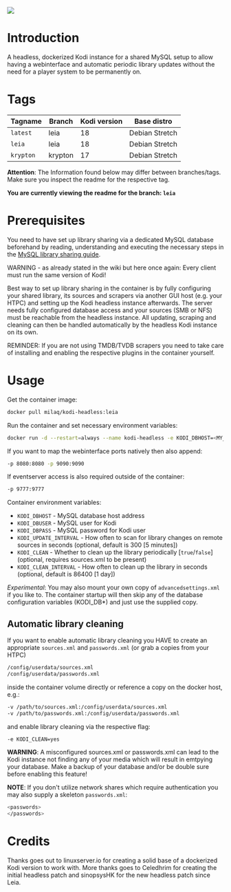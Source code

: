 [![](http://kodi.wiki/images/4/43/Side-by-side-dark-transparent.png)](https://kodi.tv/)

# Introduction
A headless, dockerized Kodi instance for a shared MySQL setup to allow having a webinterface and automatic periodic library updates without the need for a player system to be permanently on.

# Tags

| Tagname              | Branch      | Kodi version | Base distro          |
|----------------------|-------------|--------------|----------------------|
| `latest`             | leia        | 18           | Debian Stretch       |
| `leia`               | leia        | 18           | Debian Stretch       |
| `krypton`            | krypton     | 17           | Debian Stretch       |

**Attention**: The Information found below may differ between branches/tags. Make sure you inspect the readme for the respective tag.

__You are currently viewing the readme for the branch: `leia`__

# Prerequisites
You need to have set up library sharing via a dedicated MySQL database beforehand by reading, understanding and executing the necessary steps in the [MySQL library sharing guide](http://kodi.wiki/view/MySQL).

WARNING - as already stated in the wiki but here once again: Every client must run the same version of Kodi!

Best way to set up library sharing in the container is by fully configuring your shared library, its sources and scrapers via another GUI host (e.g. your HTPC) and setting up the Kodi headless instance afterwards.
The server needs fully configured database access and your sources (SMB or NFS) must be reachable from the headless instance.
All updating, scraping and cleaning can then be handled automatically by the headless Kodi instance on its own.

REMINDER: If you are not using TMDB/TVDB scrapers you need to take care of installing and enabling the respective plugins in the container yourself.

# Usage

Get the container image:
```bash
docker pull milaq/kodi-headless:leia
```

Run the container and set necessary environment variables:
```bash
docker run -d --restart=always --name kodi-headless -e KODI_DBHOST=<MY_KODI_DBHOST> -e KODI_DBUSER=<MY_KODI_DBUSER> -e KODI_DBPASS=<MY_KODI_DBPASS> milaq/kodi-headless:leia
```

If you want to map the webinterface ports natively then also append:
```bash
-p 8080:8080 -p 9090:9090
```

If eventserver access is also required outside of the container:
```bash
-p 9777:9777
```

Container environment variables:

* `KODI_DBHOST` - MySQL database host address
* `KODI_DBUSER` - MySQL user for Kodi
* `KODI_DBPASS` - MySQL password for Kodi user
* `KODI_UPDATE_INTERVAL` - How often to scan for library changes on remote sources in seconds (optional, default is 300 [5 minutes])
* `KODI_CLEAN` - Whether to clean up the library periodically [`true`/`false`] (optional, requires sources.xml to be present)
* `KODI_CLEAN_INTERVAL` - How often to clean up the library in seconds (optional, default is 86400 [1 day])

_Experimental_: You may also mount your own copy of `advancedsettings.xml` if you like to. The container startup will then skip any of the database configuration variables (KODI_DB*) and just use the supplied copy.

## Automatic library cleaning

If you want to enable automatic library cleaning you HAVE to create an appropriate `sources.xml` and `passwords.xml` (or grab a copies from your HTPC)
```bash
/config/userdata/sources.xml
/config/userdata/passwords.xml
```
inside the container volume directly or reference a copy on the docker host, e.g.:
```bash
-v /path/to/sources.xml:/config/userdata/sources.xml
-v /path/to/passwords.xml:/config/userdata/passwords.xml
```
and enable library cleaning via the respective flag:
```bash
-e KODI_CLEAN=yes
```

__WARNING__: A misconfigured sources.xml or passwords.xml can lead to the Kodi instance not finding any of your media which will result in emtpying your database. Make a backup of your database and/or be double sure before enabling this feature!

__NOTE__: If you don't utilize network shares which require authentication you may also supply a skeleton `passwords.xml`:
```bash
<passwords>
</passwords>
```

# Credits

Thanks goes out to linuxserver.io for creating a solid base of a dockerized Kodi version to work with.
More thanks goes to Celedhrim for creating the initial headless patch and sinopsysHK for the new headless patch since Leia.
